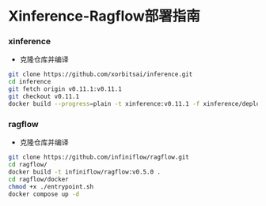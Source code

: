 # Xinference-Ragflow部署指南

### xinference

- 克隆仓库并编译

```bash
git clone https://github.com/xorbitsai/inference.git
cd inference
git fetch origin v0.11.1:v0.11.1
git checkout v0.11.1
docker build --progress=plain -t xinference:v0.11.1 -f xinference/deploy/docker/Dockerfile .
```

### ragflow

- 克隆仓库并编译

```bash
git clone https://github.com/infiniflow/ragflow.git
cd ragflow/
docker build -t infiniflow/ragflow:v0.5.0 .
cd ragflow/docker
chmod +x ./entrypoint.sh
docker compose up -d
```
